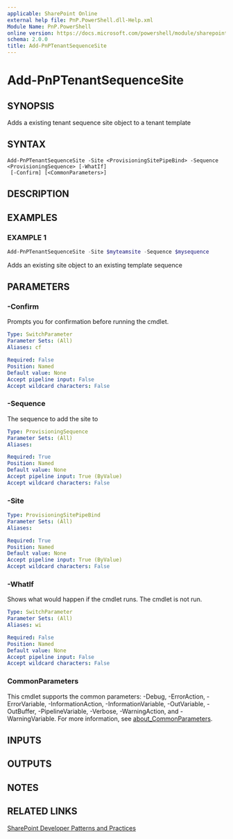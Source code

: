 ```yaml
---
applicable: SharePoint Online
external help file: PnP.PowerShell.dll-Help.xml
Module Name: PnP.PowerShell
online version: https://docs.microsoft.com/powershell/module/sharepoint-pnp/add-pnptenantsequencesite
schema: 2.0.0
title: Add-PnPTenantSequenceSite
---
```


# Add-PnPTenantSequenceSite

## SYNOPSIS
Adds a existing tenant sequence site object to a tenant template

## SYNTAX

```
Add-PnPTenantSequenceSite -Site <ProvisioningSitePipeBind> -Sequence <ProvisioningSequence> [-WhatIf]
 [-Confirm] [<CommonParameters>]
```

## DESCRIPTION

## EXAMPLES

### EXAMPLE 1
```powershell
Add-PnPTenantSequenceSite -Site $myteamsite -Sequence $mysequence
```

Adds an existing site object to an existing template sequence

## PARAMETERS

### -Confirm
Prompts you for confirmation before running the cmdlet.

```yaml
Type: SwitchParameter
Parameter Sets: (All)
Aliases: cf

Required: False
Position: Named
Default value: None
Accept pipeline input: False
Accept wildcard characters: False
```

### -Sequence
The sequence to add the site to

```yaml
Type: ProvisioningSequence
Parameter Sets: (All)
Aliases:

Required: True
Position: Named
Default value: None
Accept pipeline input: True (ByValue)
Accept wildcard characters: False
```

### -Site

```yaml
Type: ProvisioningSitePipeBind
Parameter Sets: (All)
Aliases:

Required: True
Position: Named
Default value: None
Accept pipeline input: True (ByValue)
Accept wildcard characters: False
```

### -WhatIf
Shows what would happen if the cmdlet runs. The cmdlet is not run.

```yaml
Type: SwitchParameter
Parameter Sets: (All)
Aliases: wi

Required: False
Position: Named
Default value: None
Accept pipeline input: False
Accept wildcard characters: False
```

### CommonParameters
This cmdlet supports the common parameters: -Debug, -ErrorAction, -ErrorVariable, -InformationAction, -InformationVariable, -OutVariable, -OutBuffer, -PipelineVariable, -Verbose, -WarningAction, and -WarningVariable. For more information, see [about_CommonParameters](http://go.microsoft.com/fwlink/?LinkID=113216).

## INPUTS

## OUTPUTS

## NOTES

## RELATED LINKS

[SharePoint Developer Patterns and Practices](https://aka.ms/sppnp)